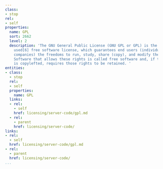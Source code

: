 ```yaml
---
class:
- stop
rel:
- self
properties:
  name: GPL
  sort: 2662
  level: 2
  description: 'The GNU General Public License (GNU GPL or GPL) is the most widely
    used[6] free software license, which guarantees end users (individuals, organizations,
    companies) the freedoms to run, study, share (copy), and modify the software.
    Software that allows these rights is called free software and, if the software
    is copylefted, requires those rights to be retained. '
entities:
- class:
  - stop
  rel:
  - self
  properties:
    name: GPL
  links:
  - rel:
    - self
    href: licensing/server-code/gpl.md
  - rel:
    - parent
    href: licensing/server-code/
links:
- rel:
  - self
  href: licensing/server-code/gpl.md
- rel:
  - parent
  href: licensing/server-code/
...
```

